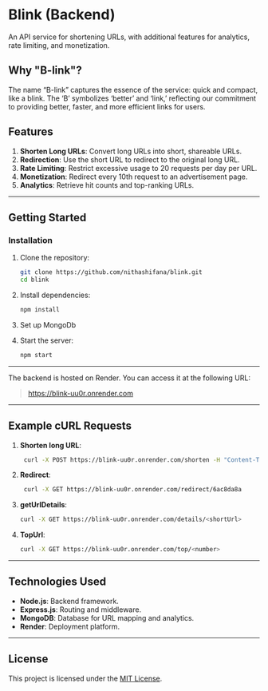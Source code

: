 # Blink (Backend)

An API service for shortening URLs, with additional features for analytics, rate limiting, and monetization.


## Why "B-link"?

The name “B-link” captures the essence of the service: quick and compact, like a blink. The ‘B’ symbolizes ‘better’ and ‘link,’ reflecting our commitment to providing better, faster, and more efficient links for users.


## Features

1. **Shorten Long URLs**: Convert long URLs into short, shareable URLs.
2. **Redirection**: Use the short URL to redirect to the original long URL.
3. **Rate Limiting**: Restrict excessive usage to 20 requests per day per URL.
4. **Monetization**: Redirect every 10th request to an advertisement page.
5. **Analytics**: Retrieve hit counts and top-ranking URLs.

---

## Getting Started

### Installation

1. Clone the repository:
   
   ```bash
   git clone https://github.com/nithashifana/blink.git
   cd blink
   ```
   
2. Install dependencies:

   ```bash
   npm install
   ```
   
4. Set up MongoDb
   
5. Start the server:

   ```bash
   npm start
   ```
---

The backend is hosted on Render. You can access it at the following URL:
> https://blink-uu0r.onrender.com

---

## **Example cURL Requests**

1. **Shorten long URL**:

   ```bash
    curl -X POST https://blink-uu0r.onrender.com/shorten -H "Content-Type: application/json" -d '{"longUrl": "https://github.com/nithashifana"}'
    ```

3. **Redirect**:

   ```bash
    curl -X GET https://blink-uu0r.onrender.com/redirect/6ac8da8a
    ```

5. **getUrlDetails**:

   ```bash
   curl -X GET https://blink-uu0r.onrender.com/details/<shortUrl>
    ```

7. **TopUrl**:

   ```bash
   curl -X GET https://blink-uu0r.onrender.com/top/<number>
    ```
    
---

## Technologies Used

- **Node.js**: Backend framework.
- **Express.js**: Routing and middleware.
- **MongoDB**: Database for URL mapping and analytics.
- **Render**: Deployment platform.

---

## License
This project is licensed under the [MIT License](LICENSE).
